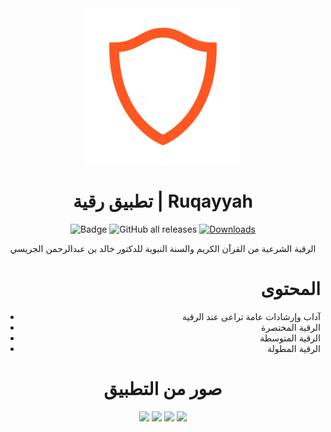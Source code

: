 <div align="center">

<img src="https://raw.githubusercontent.com/muslimpack/Ruqayyah/main/ruqayyah/assets/images/logo.png" alt='HisnElmoslem logo' height="250"/>

# تطبيق رقية | Ruqayyah

![Badge](https://img.shields.io/github/v/release/muslimpack/Ruqayyah)
![GitHub all releases](https://img.shields.io/github/downloads/muslimpack/Ruqayyah/total?color=green&label=Total%20Downloads)
[![Downloads](https://PlayBadges.pavi2410.me/badge/downloads?id=com.hassaneltantawy.ruqayyah)](https://play.google.com/store/apps/details?id=com.hassaneltantawy.ruqayyah)

الرقية الشرعية من القرآن الكريم والسنة النبوية للدكتور خالد بن عبدالرحمن الجريسي

<div align="right">

# المحتوى

- آداب وإرشادات عامة تراعى عند الرقية
- الرقية المختصرة
- الرقية المتوسطة
- الرقية المطولة
<div align="center">

# صور من التطبيق

<p align="center">
  <img src="https://github.com/muslimpack/Ruqayyah/assets/50374022/2cc6edd4-bdfc-4581-9b45-9e8a8f25c86f" height="400" >
  <img src="https://github.com/muslimpack/Ruqayyah/assets/50374022/78b49de2-6c20-4b07-8d83-b80b37c24957" height="400" >
  <img src="https://github.com/muslimpack/Ruqayyah/assets/50374022/ea9bf01f-275a-4a46-9309-74f7de740623" height="400" >
  <img src="https://github.com/muslimpack/Ruqayyah/assets/50374022/55645c32-3af5-4a89-8c40-e6c4896c8543" height="400" >
</p>
